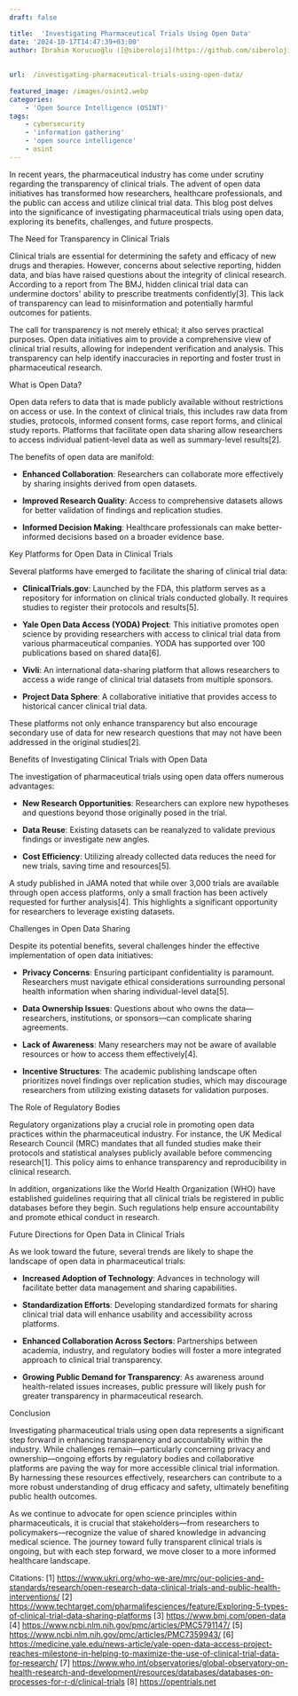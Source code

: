 ```yaml
---
draft: false

title:  'Investigating Pharmaceutical Trials Using Open Data'
date: '2024-10-17T14:47:39+03:00'
author: İbrahim Korucuoğlu ([@siberoloji](https://github.com/siberoloji))
 
 
url:  /investigating-pharmaceutical-trials-using-open-data/
 
featured_image: /images/osint2.webp
categories:
    - 'Open Source Intelligence (OSINT)'
tags:
    - cybersecurity
    - 'information gathering'
    - 'open source intelligence'
    - osint
---
```



In recent years, the pharmaceutical industry has come under scrutiny regarding the transparency of clinical trials. The advent of open data initiatives has transformed how researchers, healthcare professionals, and the public can access and utilize clinical trial data. This blog post delves into the significance of investigating pharmaceutical trials using open data, exploring its benefits, challenges, and future prospects.



The Need for Transparency in Clinical Trials



Clinical trials are essential for determining the safety and efficacy of new drugs and therapies. However, concerns about selective reporting, hidden data, and bias have raised questions about the integrity of clinical research. According to a report from The BMJ, hidden clinical trial data can undermine doctors' ability to prescribe treatments confidently[3]. This lack of transparency can lead to misinformation and potentially harmful outcomes for patients.



The call for transparency is not merely ethical; it also serves practical purposes. Open data initiatives aim to provide a comprehensive view of clinical trial results, allowing for independent verification and analysis. This transparency can help identify inaccuracies in reporting and foster trust in pharmaceutical research.



What is Open Data?



Open data refers to data that is made publicly available without restrictions on access or use. In the context of clinical trials, this includes raw data from studies, protocols, informed consent forms, case report forms, and clinical study reports. Platforms that facilitate open data sharing allow researchers to access individual patient-level data as well as summary-level results[2].



The benefits of open data are manifold:


* **Enhanced Collaboration**: Researchers can collaborate more effectively by sharing insights derived from open datasets.

* **Improved Research Quality**: Access to comprehensive datasets allows for better validation of findings and replication studies.

* **Informed Decision Making**: Healthcare professionals can make better-informed decisions based on a broader evidence base.




Key Platforms for Open Data in Clinical Trials



Several platforms have emerged to facilitate the sharing of clinical trial data:


* **ClinicalTrials.gov**: Launched by the FDA, this platform serves as a repository for information on clinical trials conducted globally. It requires studies to register their protocols and results[5].

* **Yale Open Data Access (YODA) Project**: This initiative promotes open science by providing researchers with access to clinical trial data from various pharmaceutical companies. YODA has supported over 100 publications based on shared data[6].

* **Vivli**: An international data-sharing platform that allows researchers to access a wide range of clinical trial datasets from multiple sponsors.

* **Project Data Sphere**: A collaborative initiative that provides access to historical cancer clinical trial data.




These platforms not only enhance transparency but also encourage secondary use of data for new research questions that may not have been addressed in the original studies[2].



Benefits of Investigating Clinical Trials with Open Data



The investigation of pharmaceutical trials using open data offers numerous advantages:


* **New Research Opportunities**: Researchers can explore new hypotheses and questions beyond those originally posed in the trial.

* **Data Reuse**: Existing datasets can be reanalyzed to validate previous findings or investigate new angles.

* **Cost Efficiency**: Utilizing already collected data reduces the need for new trials, saving time and resources[5].




A study published in JAMA noted that while over 3,000 trials are available through open access platforms, only a small fraction has been actively requested for further analysis[4]. This highlights a significant opportunity for researchers to leverage existing datasets.



Challenges in Open Data Sharing



Despite its potential benefits, several challenges hinder the effective implementation of open data initiatives:


* **Privacy Concerns**: Ensuring participant confidentiality is paramount. Researchers must navigate ethical considerations surrounding personal health information when sharing individual-level data[5].

* **Data Ownership Issues**: Questions about who owns the data—researchers, institutions, or sponsors—can complicate sharing agreements.

* **Lack of Awareness**: Many researchers may not be aware of available resources or how to access them effectively[4].

* **Incentive Structures**: The academic publishing landscape often prioritizes novel findings over replication studies, which may discourage researchers from utilizing existing datasets for validation purposes.




The Role of Regulatory Bodies



Regulatory organizations play a crucial role in promoting open data practices within the pharmaceutical industry. For instance, the UK Medical Research Council (MRC) mandates that all funded studies make their protocols and statistical analyses publicly available before commencing research[1]. This policy aims to enhance transparency and reproducibility in clinical research.



In addition, organizations like the World Health Organization (WHO) have established guidelines requiring that all clinical trials be registered in public databases before they begin. Such regulations help ensure accountability and promote ethical conduct in research.



Future Directions for Open Data in Clinical Trials



As we look toward the future, several trends are likely to shape the landscape of open data in pharmaceutical trials:


* **Increased Adoption of Technology**: Advances in technology will facilitate better data management and sharing capabilities.

* **Standardization Efforts**: Developing standardized formats for sharing clinical trial data will enhance usability and accessibility across platforms.

* **Enhanced Collaboration Across Sectors**: Partnerships between academia, industry, and regulatory bodies will foster a more integrated approach to clinical trial transparency.

* **Growing Public Demand for Transparency**: As awareness around health-related issues increases, public pressure will likely push for greater transparency in pharmaceutical research.




Conclusion



Investigating pharmaceutical trials using open data represents a significant step forward in enhancing transparency and accountability within the industry. While challenges remain—particularly concerning privacy and ownership—ongoing efforts by regulatory bodies and collaborative platforms are paving the way for more accessible clinical trial information. By harnessing these resources effectively, researchers can contribute to a more robust understanding of drug efficacy and safety, ultimately benefiting public health outcomes.



As we continue to advocate for open science principles within pharmaceuticals, it is crucial that stakeholders—from researchers to policymakers—recognize the value of shared knowledge in advancing medical science. The journey toward fully transparent clinical trials is ongoing, but with each step forward, we move closer to a more informed healthcare landscape.



Citations: [1] https://www.ukri.org/who-we-are/mrc/our-policies-and-standards/research/open-research-data-clinical-trials-and-public-health-interventions/ [2] https://www.techtarget.com/pharmalifesciences/feature/Exploring-5-types-of-clinical-trial-data-sharing-platforms [3] https://www.bmj.com/open-data [4] https://www.ncbi.nlm.nih.gov/pmc/articles/PMC5791147/ [5] https://www.ncbi.nlm.nih.gov/pmc/articles/PMC7359943/ [6] https://medicine.yale.edu/news-article/yale-open-data-access-project-reaches-milestone-in-helping-to-maximize-the-use-of-clinical-trial-data-for-research/ [7] https://www.who.int/observatories/global-observatory-on-health-research-and-development/resources/databases/databases-on-processes-for-r-d/clinical-trials [8] https://opentrials.net
